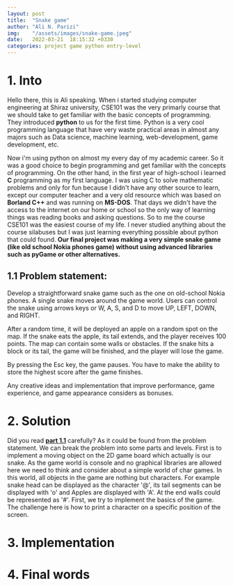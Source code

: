 ```yaml
---
layout: post
title:  "Snake game"
author: "Ali N. Parizi"
img:    "/assets/images/snake-game.jpeg"
date:   2022-03-21  18:15:32 +0330
categories: project game python entry-level
---
```


# 1. Into
Hello there, this is Ali speaking. When i started studying computer engineering at Shiraz university, CSE101 was the very primarly course that we should take to get familiar with the basic concepts of programming. They introduced **python** to us for the first time. Python is a very cool programming language that have very waste practical areas in almost any majors such as Data science, machine learning, web-development, game development, etc.

Now i'm using python on almost my every day of my academic career. So it was a good choice to begin programming and get familiar with the concepts of programming. On the other hand, in the first year of high-school i learned **C** programming as my first language. I was using C to solve mathematic problems and only for fun because I didn't have any other source to learn, except our computer teacher and a very old resource which was based on **Borland C++** and was running on **MS-DOS**. That days we didn't have the access to the internet on our home or school so the only way of learning things was reading books and asking questions. So to me the course CSE101 was the easiest course of my life. I never studied anything about the course silabuses but I was just learning everything possible about python that could found. **Our final project was making a very simple snake game (like old school Nokia phones game) without using advanced libraries such as pyGame or other alternatives.**

## 1.1 Problem statement:

Develop a straightforward snake game such as the one on old-school Nokia phones. A single snake moves around the game world. Users can control the snake using arrows keys or W, A, S, and D to move UP, LEFT, DOWN, and RIGHT.

After a random time, it will be deployed an apple on a random spot on the map. If the snake eats the apple, its tail extends, and the player receives 100 points. The map can contain some walls or obstacles. If the snake hits a block or its tail, the game will be finished, and the player will lose the game.

By pressing the Esc key, the game pauses. You have to make the ability to store the highest score after the game finishes.

Any creative ideas and implementation that improve performance, game experience, and game appearance considers as bonuses.

# 2. Solution
Did you read **[part 1.1](#11-problem-statement)** carefully? As it could be found from the problem statement. We can break the problem into some parts and levels. First is to implement a moving object on the 2D game board which actually is our snake. As the game world is console and no graphical libraries are allowed here we need to think and consider about a simple world of char games. In this world, all objects in the game are nothing but characters. For example snake head can be displayed as the character '@', its tail segments can be displayed with 'o' and Apples are displayed with 'A'. At the end walls could be represented as '#'. First, we try to implement the basics of the game. The challenge here is how to print a character on a specific position of the screen. 

# 3. Implementation

# 4. Final words